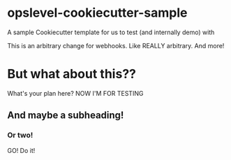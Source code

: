 # opslevel-cookiecutter-sample

A sample Cookiecutter template for us to test (and internally demo) with

This is an arbitrary change for webhooks. Like REALLY arbitrary. And more!


# But what about this??
What's your plan here? NOW I'M FOR TESTING

## And maybe a subheading!

### Or two!

GO! Do it!
